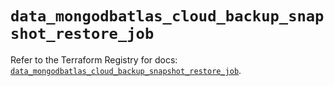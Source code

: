 # `data_mongodbatlas_cloud_backup_snapshot_restore_job`

Refer to the Terraform Registry for docs: [`data_mongodbatlas_cloud_backup_snapshot_restore_job`](https://registry.terraform.io/providers/mongodb/mongodbatlas/1.41.1/docs/data-sources/cloud_backup_snapshot_restore_job).
